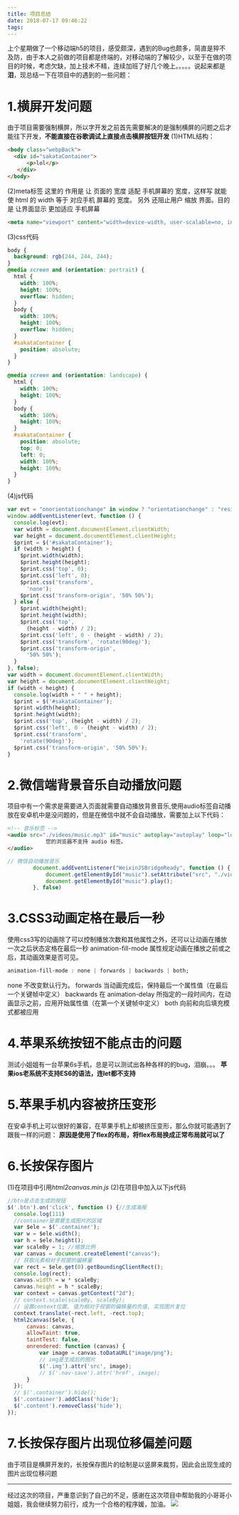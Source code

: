 ```yaml
---
title: 项目总结
date: 2018-07-17 09:46:22
tags:
---
```

上个星期做了一个移动端h5的项目，感受颇深，遇到的Bug也颇多，简直是猝不及防，由于本人之前做的项目都是终端的，对移动端的了解较少，以至于在做的项目的时候，考虑欠缺，加上技术不精，连续加班了好几个晚上。。。。。说起来都是**泪**，现总结一下在项目中的遇到的一些问题：

<!-- more -->

# 1.横屏开发问题
由于项目需要强制横屏，所以字开发之前首先需要解决的是强制横屏的问题之后才能往下开发，**不能直接在谷歌调试上直接点击横屏按钮开发**
(1)HTML结构：
```html
<body class="webpBack">
  <div id="sakataContainer">
      <p>lol</p>  
   </div>
</body>
```
(2)meta标签
这里的 作用是 让 页面的 宽度 适配 手机屏幕的 宽度，这样写 就能使 html 的 width 等于 对应手机 屏幕的 宽度。
另外 还阻止用户 缩放 界面。目的是 让界面显示 更加适应 手机屏幕
```html
<meta name="viewport" content="width=device-width, user-scalable=no, initial-scale=1.0, maximum-scale=1.0, minimum-scale=1.0">
```
(3)css代码
```css
body {
  background: rgb(244, 244, 244);
}
@media screen and (orientation: portrait) {
  html {
    width: 100%;
    height: 100%;
    overflow: hidden;
  }
  body {
    width: 100%;
    height: 100%;
    overflow: hidden;
  }
  #sakataContainer {
    position: absolute;
  }
}

@media screen and (orientation: landscape) {
  html {
    width: 100%;
    height: 100%;
  }
  body {
    width: 100%;
    height: 100%;
  }
  #sakataContainer {
    position: absolute;
    top: 0;
    left: 0;
    width: 100%;
    height: 100%;
  }
}
```
(4)js代码
```js
var evt = "onorientationchange" in window ? "orientationchange" : "resize";
window.addEventListener(evt, function () {
  console.log(evt);
  var width = document.documentElement.clientWidth;
  var height = document.documentElement.clientHeight;
  $print = $('#sakataContainer');
  if (width > height) {
    $print.width(width);
    $print.height(height);
    $print.css('top', 0);
    $print.css('left', 0);
    $print.css('transform',
      'none');
    $print.css('transform-origin', '50% 50%');
  } else {
    $print.width(height);
    $print.height(width);
    $print.css('top',
      (height - width) / 2);
    $print.css('left', 0 - (height - width) / 2);
    $print.css('transform', 'rotate(90deg)');
    $print.css('transform-origin',
      '50% 50%');
  }
}, false);
var width = document.documentElement.clientWidth;
var height = document.documentElement.clientHeight;
if (width < height) {
  console.log(width + " " + height);
  $print = $('#sakataContainer');
  $print.width(height);
  $print.height(width);
  $print.css('top', (height - width) / 2);
  $print.css('left', 0 - (height - width) / 2);
  $print.css('transform',
    'rotate(90deg)');
  $print.css('transform-origin', '50% 50%');
}
```
# 2.微信端背景音乐自动播放问题
项目中有一个需求是需要进入页面就需要自动播放背景音乐,使用audio标签自动播放在安卓机中是没问题的，但是在微信中就不会自动播放，需要加上以下代码：
```html
<!-- 音乐标签 -->
<audio src="./videos/music.mp3" id="music" autoplay="autoplay" loop="loop">
            您的浏览器不支持 audio 标签。
</audio>
```
```javascript
// 微信自动播放音乐
        document.addEventListener("WeixinJSBridgeReady", function () {
            document.getElementById("music").setAttribute("src", "./videos/music.mp3");
            document.getElementById("music").play();
        }, false)
```
# 3.CSS3动画定格在最后一秒
使用css3写的动画除了可以控制播放次数和其他属性之外，还可以让动画在播放一次之后状态定格在最后一秒
animation-fill-mode 属性规定动画在播放之前或之后，其动画效果是否可见。
```css
animation-fill-mode : none | forwards | backwards | both;
```
none  不改变默认行为。
forwards  当动画完成后，保持最后一个属性值（在最后一个关键帧中定义）
backwards  在 animation-delay 所指定的一段时间内，在动画显示之前，应用开始属性值（在第一个关键帧中定义）
both 向前和向后填充模式都被应用
# 4.苹果系统按钮不能点击的问题
测试小姐姐有一台苹果6s手机，总是可以测试出各种各样的的bug，泪崩。。。
**苹果ios老系统不支持ES6的语法，连let都不支持**
# 5.苹果手机内容被挤压变形
在安卓手机上可以很好的兼容，在苹果手机上却被挤压变形，那么你就可能遇到了跟我一样的问题：
**原因是使用了flex的布局，将flex布局换成正常布局就可以了**
# 6.长按保存图片
(1)在项目中引用*html2canvas.min.js*
(2)在项目中加入以下js代码
```js
//btn是点击生成的按钮
$('.btn').on('click', function () {//生成海报
  console.log(111)
  //container是需要生成图片的区域
  var $ele = $('.container');
  var w = $ele.width();
  var h = $ele.height();
  var scaleBy = 1; //缩放比例
  var canvas = document.createElement("canvas");
  // 获取元素相对于视窗的偏移量
  var rect = $ele.get(0).getBoundingClientRect();
  console.log(rect);
  canvas.width = w * scaleBy;
  canvas.height = h * scaleBy;
  var context = canvas.getContext("2d");
  // context.scale(scaleBy, scaleBy);
  // 设置context位置, 值为相对于视窗的偏移量的负值, 实现图片复位
  context.translate(-rect.left, -rect.top);
  html2canvas($ele, {
      canvas: canvas,
      allowTaint: true,
      taintTest: false,
      onrendered: function (canvas) {
          var image = canvas.toDataURL("image/png");
          // img是生成后的图片
          $('.img').attr('src', image);
          // $('.nav-save').attr('href', image);
      }
  });
  // $('.container').hide();
  $('.container').addClass('hide');
  $('.content').removeClass('hide');
});
```
# 7.长按保存图片出现位移偏差问题
由于项目是横屏开发的，长按保存图片的绘制是以竖屏来裁剪，因此会出现生成的图片出现位移问题

---
经过这次的项目，严重意识到了自己的不足，感谢在这次项目中帮助我的小哥哥小姐姐，我会继续努力前行，成为一个合格的程序媛，加油。
![](http://pbzngw3z7.bkt.clouddn.com/u=3611516228,2854213169&fm=27&gp=0.jpg)
